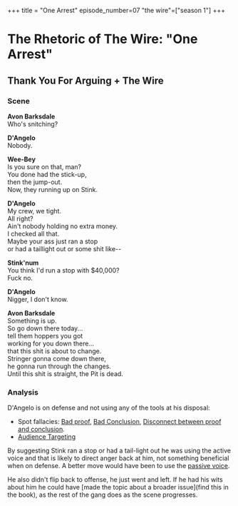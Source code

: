 +++
title = "One Arrest"
episode_number=07
"the wire"=["season 1"]
+++


# The Rhetoric of The Wire: "One Arrest"
## Thank You For Arguing + The Wire
### Scene
**Avon Barksdale**  
Who's snitching?  
  
**D'Angelo**  
Nobody.  
  
**Wee-Bey**  
Is you sure on that, man?  
You done had the stick-up,  
then the jump-out.  
Now, they running up on Stink.  
  
**D'Angelo**  
My crew, we tight.  
All right?  
Ain't nobody holding no extra money.  
I checked all that.  
Maybe your ass just ran a stop  
or had a taillight out or some shit like--  
  
**Stink'num**  
You think I'd run a stop with $40,000?  
Fuck no.  
  
**D'Angelo**  
Nigger, I don't know.  
  
**Avon Barksdale**  
Something is up.  
So go down there today...  
tell them hoppers you got  
working for you down there...  
that this shit is about to change.  
Stringer gonna come down there,  
he gonna run through the changes.  
Until this shit is straight, the Pit is dead.  

### Analysis  
D'Angelo is on defense and not using any of the tools at his disposal: 
- Spot fallacies: [Bad proof](), [Bad Conclusion](), [Disconnect between proof and conclusion]().
- [Audience Targeting]()  
  
By suggesting Stink ran a stop or had a tail-light out he was using the active voice and that is likely to direct anger back at him, not something beneficial when on defense. A better move would have been to use the [passive voice]().  
  
He also didn't flip back to offense, he just went and left. If he had his wits about him he could have [made the topic about a broader issue](find this in the book), as the rest of the gang does as the scene progresses.  
  